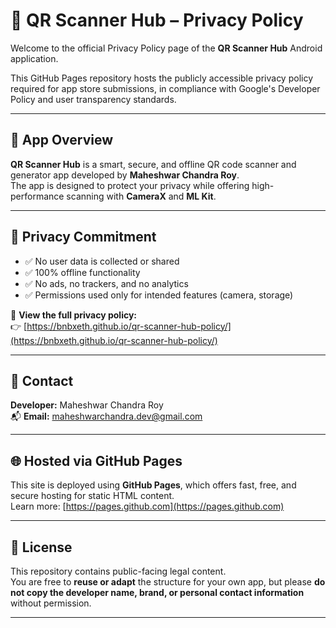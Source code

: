 # 📄 QR Scanner Hub – Privacy Policy

Welcome to the official Privacy Policy page of the **QR Scanner Hub** Android application.

This GitHub Pages repository hosts the publicly accessible privacy policy required for app store submissions, in compliance with Google's Developer Policy and user transparency standards.

---

## 📌 App Overview

**QR Scanner Hub** is a smart, secure, and offline QR code scanner and generator app developed by **Maheshwar Chandra Roy**.  
The app is designed to protect your privacy while offering high-performance scanning with **CameraX** and **ML Kit**.

---

## 🔐 Privacy Commitment

- ✅ No user data is collected or shared  
- ✅ 100% offline functionality  
- ✅ No ads, no trackers, and no analytics  
- ✅ Permissions used only for intended features (camera, storage)

📄 **View the full privacy policy:**  
👉 [https://bnbxeth.github.io/qr-scanner-hub-policy/](https://bnbxeth.github.io/qr-scanner-hub-policy/)

---

## 📧 Contact

**Developer:** Maheshwar Chandra Roy  
📬 **Email:** [maheshwarchandra.dev@gmail.com](mailto:maheshwarchandra.dev@gmail.com)

---

## 🌐 Hosted via GitHub Pages

This site is deployed using **GitHub Pages**, which offers fast, free, and secure hosting for static HTML content.  
Learn more: [https://pages.github.com](https://pages.github.com)

---

## 🔄 License

This repository contains public-facing legal content.  
You are free to **reuse or adapt** the structure for your own app, but please **do not copy the developer name, brand, or personal contact information** without permission.

---

